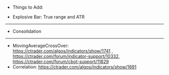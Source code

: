 * Things to Add:
- Explosive Bar: True range and ATR
---
- Consolidation
--- 
* MovingAverageCrossOver: https://ctrader.com/algos/indicators/show/1741 , https://ctrader.com/forum/indicator-support/10332, https://ctrader.com/forum/cbot-support/11829
* Correlation: https://ctrader.com/algos/indicators/show/1691

